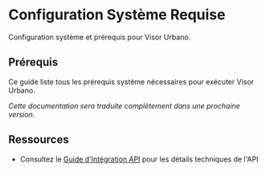 # Configuration Système Requise

Configuration système et prérequis pour Visor Urbano.

## Prérequis

Ce guide liste tous les prérequis système nécessaires pour exécuter Visor Urbano.

_Cette documentation sera traduite complètement dans une prochaine version._

## Ressources

- Consultez le [Guide d'Intégration API](../development/api-integration.md) pour les détails techniques de l'API
